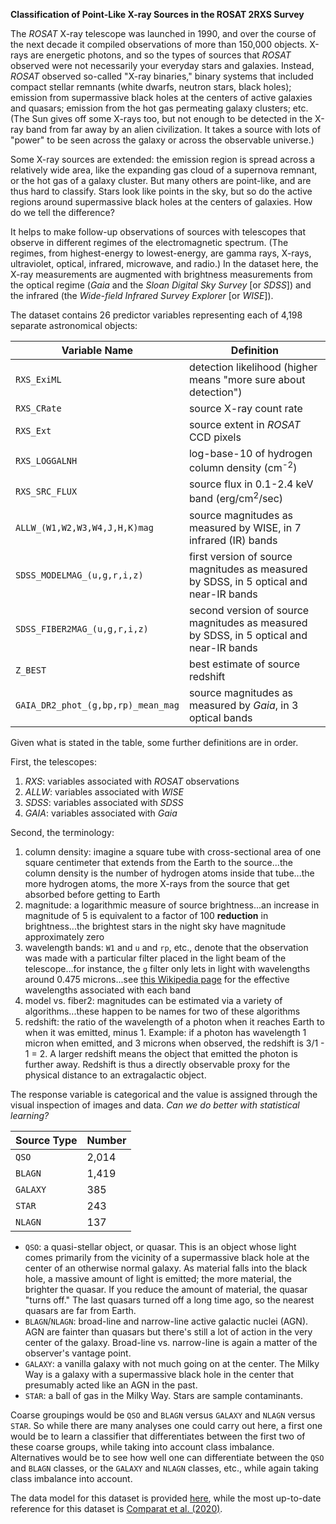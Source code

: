**Classification of Point-Like X-ray Sources in the ROSAT 2RXS Survey**

The *ROSAT* X-ray telescope was launched in 1990, and over the course of the next decade it compiled observations of more than 150,000 objects. X-rays are energetic photons, and so the types of sources that *ROSAT* observed were not necessarily your everyday stars and galaxies. Instead, *ROSAT* observed so-called "X-ray binaries," binary systems that included compact stellar remnants (white dwarfs, neutron stars, black holes); emission from supermassive black holes at the centers of active galaxies and quasars; emission from the hot gas permeating galaxy clusters; etc. (The Sun gives off some X-rays too, but not enough to be detected in the X-ray band from far away by an alien civilization. It takes a source with lots of "power" to be seen across the galaxy or across the observable universe.)

Some X-ray sources are extended: the emission region is spread across a relatively wide area, like the expanding gas cloud of a supernova remnant, or the hot gas of a galaxy cluster. But many others are point-like, and are thus hard to classify. Stars look like points in the sky, but so do the active regions around supermassive black holes at the centers of galaxies. How do we tell the difference?

It helps to make follow-up observations of sources with telescopes that observe in different regimes of the electromagnetic spectrum. (The regimes, from highest-energy to lowest-energy, are gamma rays, X-rays, ultraviolet, optical, infrared, microwave, and radio.) In the dataset here, the X-ray measurements are augmented with brightness measurements from the optical regime (*Gaia* and the *Sloan Digital Sky Survey* [or *SDSS*]) and the infrared (the *Wide-field Infrared Survey Explorer* [or *WISE*]).

The dataset contains 26 predictor variables representing each of 4,198 separate astronomical objects:

| Variable Name | Definition |
| ------------- | ---------- |
| `RXS_ExiML` | detection likelihood (higher means "more sure about detection")|
| `RXS_CRate` | source X-ray count rate |
| `RXS_Ext`   | source extent in *ROSAT* CCD pixels |
| `RXS_LOGGALNH` | log-base-10 of hydrogen column density (cm<sup>-2</sup>) |
| `RXS_SRC_FLUX` | source flux in 0.1-2.4 keV band (erg/cm<sup>2</sup>/sec) |
| `ALLW_(W1,W2,W3,W4,J,H,K)mag` | source magnitudes as measured by WISE, in 7 infrared (IR) bands |
| `SDSS_MODELMAG_(u,g,r,i,z)` | first version of source magnitudes as measured by SDSS, in 5 optical and near-IR bands |
| `SDSS_FIBER2MAG_(u,g,r,i,z)` | second version of source magnitudes as measured by SDSS, in 5 optical and near-IR bands |
| `Z_BEST` | best estimate of source redshift |
| `GAIA_DR2_phot_(g,bp,rp)_mean_mag` | source magnitudes as measured by *Gaia*, in 3 optical bands |

Given what is stated in the table, some further definitions are in order.

First, the telescopes:

1. *RXS*: variables associated with *ROSAT* observations
2. *ALLW*: variables associated with *WISE*
3. *SDSS*: variables associated with *SDSS*
4. *GAIA*: variables associated with *Gaia*

Second, the terminology:

1. column density: imagine a square tube with cross-sectional area of one square centimeter that extends from the Earth to the source...the column density is the number of hydrogen atoms inside that tube...the more hydrogen atoms, the more X-rays from the source that get absorbed before getting to Earth
2. magnitude: a logarithmic measure of source brightness...an increase in magnitude of 5 is equivalent to a factor of 100 **reduction** in brightness...the brightest stars in the night sky have magnitude approximately zero
3. wavelength bands: `W1` and `u` and `rp`, etc., denote that the observation was made with a particular filter placed in the light beam of the telescope...for instance, the `g` filter only lets in light with wavelengths around 0.475 microns...see [this Wikipedia page](https://en.wikipedia.org/wiki/Photometric_system) for the effective wavelengths associated with each band
4. model vs. fiber2: magnitudes can be estimated via a variety of algorithms...these happen to be names for two of these algorithms
5. redshift: the ratio of the wavelength of a photon when it reaches Earth to when it was emitted, minus 1. Example: if a photon has wavelength 1 micron when emitted, and 3 microns when observed, the redshift is 3/1 - 1 = 2. A larger redshift means the object that emitted the photon is further away. Redshift is thus a directly observable proxy for the physical distance to an extragalactic object.

The response variable is categorical and the value is assigned through the visual inspection of images and data. *Can we do better with statistical learning?*

| Source Type | Number |
| ----------- | ------ |
| `QSO`         | 2,014 |
| `BLAGN`       | 1,419 |
| `GALAXY`      | 385 |
| `STAR`        | 243 |
| `NLAGN`       | 137 |

- `QSO`: a quasi-stellar object, or quasar. This is an object whose light 
comes primarily from the vicinity of a supermassive black hole at the center
of an otherwise normal galaxy. As material falls into the black hole, a massive
amount of light is emitted; the more material, the brighter the quasar.
If you reduce the amount of material, the quasar "turns off." The last quasars
turned off a long time ago, so the nearest quasars are far from Earth.
- `BLAGN`/`NLAGN`: broad-line and narrow-line active galactic nuclei (AGN).
AGN are fainter than quasars but there's still a lot of action in the very
center of the galaxy. Broad-line vs. narrow-line is again a matter of the
observer's vantage point.
- `GALAXY`: a vanilla galaxy with not much going on at the center. The Milky
Way is a galaxy with a supermassive black hole in the center that presumably
acted like an AGN in the past.
- `STAR`: a ball of gas in the Milky Way. Stars are sample contaminants.

Coarse groupings would be `QSO` and `BLAGN` versus `GALAXY` and `NLAGN` versus `STAR`. So while there are many analyses one could carry out here, a first one would be to learn a classifier that differentiates between the first two of these coarse groups, while taking into account class imbalance. Alternatives would be to see how well one can differentiate between the `QSO` and `BLAGN` classes, or the `GALAXY` and `NLAGN` classes, etc., while again taking class imbalance into account.

The data model for this dataset is provided [here](https://data.sdss.org/datamodel/files/SPIDERS_ANALYSIS/VAC_spiders_2RXS_DR16.html), while
the most up-to-date reference for this dataset is [Comparat et al. (2020)](https://arxiv.org/pdf/1912.03068.pdf).

